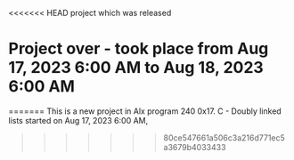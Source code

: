 <<<<<<< HEAD
 project which was released
# Project over - took place from Aug 17, 2023 6:00 AM to Aug 18, 2023 6:00 AM
=======
This is a new project in Alx program 
240 0x17. C - Doubly linked lists
started on Aug 17, 2023 6:00 AM, 
>>>>>>> 80ce547661a506c3a216d771ec5a3679b4033433
